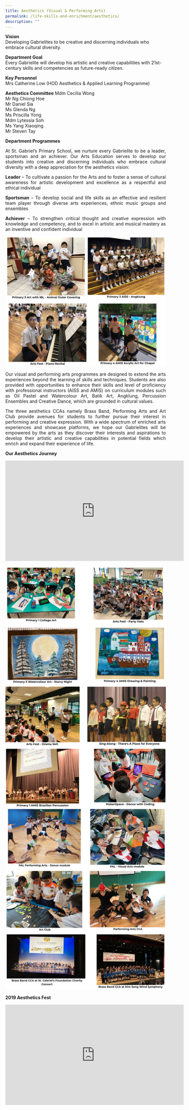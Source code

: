 ```yaml
---
title: Aesthetics (Visual & Performing Arts)
permalink: /life-skills-and-enrichment/aesthetics/
description: ""
---
```

**Vision** <br> Developing Gabrielites to be creative and discerning individuals who embrace cultural diversity.

**Department Goal**   
Every Gabrielite will develop his artistic and creative capabilities with 21st-century skills and competencies as future-ready citizen.

**Key Personnel**   
Mrs Catherine Low (HOD Aesthetics & Applied Learning Programme)


**Aesthetics Committee**
Mdm Cecilia Wong<br>Mr Ng Chiong Hoe<br>Mr Daniel Sia<br>Ms Glenda Ng<br>Ms Priscilla Yong<br>Mdm Lytessia Soh<br>Ms Yang Xiaoqing<br>Mr Steven Tay<br>

**Department Programmes**
<p align="justify">At St. Gabriel’s Primary School, we nurture every Gabrielite to be a leader, sportsman and an achiever. Our Arts Education serves to develop our students into creative and discerning individuals who embrace cultural diversity with a deep appreciation for the aesthetics vision: </p>

<p align="justify">
	<b>Leader</b> – To cultivate a passion for the Arts and to foster a sense of cultural awareness for artistic development and excellence as a respectful and ethical individual</p>


<p align="justify">
	<b>Sportsman</b> – To develop social and life skills as an effective and resilient team player through diverse arts experiences, ethnic music groups and ensembles</p>

<p align="justify">
	<b>Achiever</b> – To strengthen critical thought and creative expression with knowledge and competency, and to excel in artistic and musical mastery as an inventive and confident individual</p>

![](/images/aesthetics1.png)
![](/images/aesthetics2.png)

<p align="justify">
Our visual and performing arts programmes are designed to extend the arts experiences beyond the learning of skills and techniques. Students are also provided with opportunities to enhance their skills and level of proficiency with professional instructors (AISS and AMIS) on curriculum modules such as Oil Pastel and Watercolour Art, Batik Art, Angklung, Percussion Ensembles and Creative Dance, which are grounded in cultural values. </p>

<p align="justify">
The three aesthetics CCAs namely Brass Band, Performing Arts and Art Club provide avenues for students to further pursue their interest in performing and creative expression. With a wide spectrum of enriched arts experiences and showcase platforms, we hope our Gabrielites will be empowered by the arts as they discover their interests and aspirations to develop their artistic and creative capabilities in potential fields which enrich and expand their experience of life. 
	</p>


**Our Aesthetics Journey**

<center>
<iframe width="560" height="315" src="https://www.youtube.com/embed/SPR61gMUBps" title="Aesthetics Montage" frameborder="0" allow="accelerometer; autoplay; clipboard-write; encrypted-media; gyroscope; picture-in-picture; web-share" allowfullscreen></iframe></center>

![](/images/aes3.png)
![](/images/aes4.png)
![](/images/aes5.png)
![](/images/aes6.png)

**2019 Aesthetics Fest**

<center><iframe width="560" height="315" src="https://www.youtube.com/embed/5UqAg2XKmHM" title="2019 Aesthetics Fest" frameborder="0" allow="accelerometer; autoplay; clipboard-write; encrypted-media; gyroscope; picture-in-picture" allowfullscreen></iframe></center>